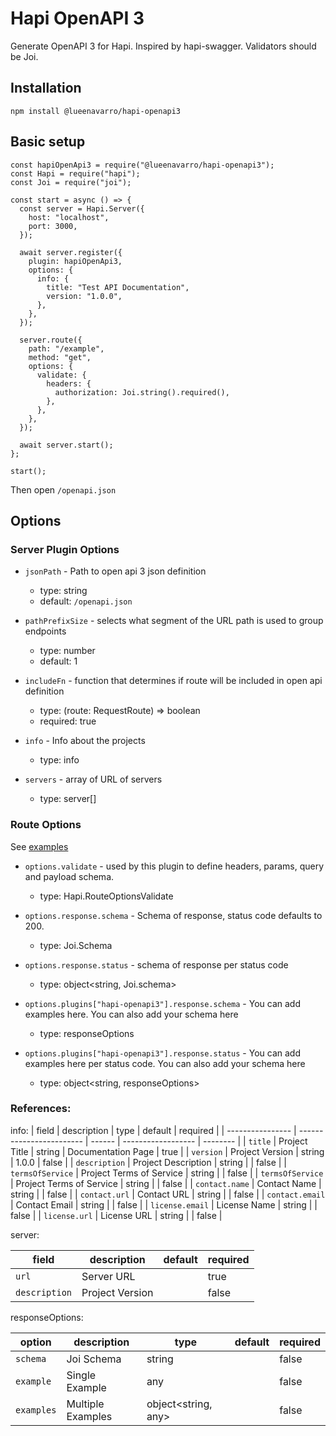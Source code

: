 # Hapi OpenAPI 3

Generate OpenAPI 3 for Hapi. Inspired by hapi-swagger. Validators should be Joi.

## Installation

```
npm install @lueenavarro/hapi-openapi3
```

## Basic setup

```
const hapiOpenApi3 = require("@lueenavarro/hapi-openapi3");
const Hapi = require("hapi");
const Joi = require("joi");

const start = async () => {
  const server = Hapi.Server({
    host: "localhost",
    port: 3000,
  });

  await server.register({
    plugin: hapiOpenApi3,
    options: {
      info: {
        title: "Test API Documentation",
        version: "1.0.0",
      },
    },
  });

  server.route({
    path: "/example",
    method: "get",
    options: {
      validate: {
        headers: {
          authorization: Joi.string().required(),
        },
      },
    },
  });

  await server.start();
};

start();
```

Then open `/openapi.json`

## Options

### Server Plugin Options

- `jsonPath` - Path to open api 3 json definition
  - type: string
  - default: `/openapi.json`
- `pathPrefixSize` - selects what segment of the URL path is used to group endpoints
  - type: number
  - default: 1
- `includeFn` - function that determines if route will be included in open api definition
  - type: (route: RequestRoute) => boolean
  - required: true
- `info` - Info about the projects

  - type: info

- `servers` - array of URL of servers
  - type: server[]

### Route Options

See [examples](./examples/route-options.md)

- `options.validate` - used by this plugin to define headers, params, query and payload schema.

  - type: Hapi.RouteOptionsValidate

- `options.response.schema` - Schema of response, status code defaults to 200.
  - type: Joi.Schema
- `options.response.status` - schema of response per status code

  - type: object<string, Joi.schema>

- `options.plugins["hapi-openapi3"].response.schema` - You can add examples here. You can also add your schema here

  - type: responseOptions

- `options.plugins["hapi-openapi3"].response.status` - You can add examples here per status code. You can also add your schema here

  - type: object<string, responseOptions>

### References:

info:
| field | description | type | default | required |
| ---------------- | ------------------------ | ------ | ------------------ | -------- |
| `title` | Project Title | string | Documentation Page | true |
| `version` | Project Version | string | 1.0.0 | false |
| `description` | Project Description | string | | false |
| `termsOfService` | Project Terms of Service | string | | false |
| `termsOfService` | Project Terms of Service | string | | false |
| `contact.name` | Contact Name | string | | false |
| `contact.url` | Contact URL | string | | false |
| `contact.email` | Contact Email | string | | false |
| `license.email` | License Name | string | | false |
| `license.url` | License URL | string | | false |

server:

| field         | description     | default | required |
| ------------- | --------------- | ------- | -------- |
| `url`         | Server URL      |         | true     |
| `description` | Project Version |         | false    |

responseOptions:

| option     | description       | type                  | default | required |
| ---------- | ----------------- | --------------------- | ------- | -------- |
| `schema`   | Joi Schema        | string                |         | false    |
| `example`  | Single Example    | any                   |         | false    |
| `examples` | Multiple Examples | object\<string, any\> |         | false    |

